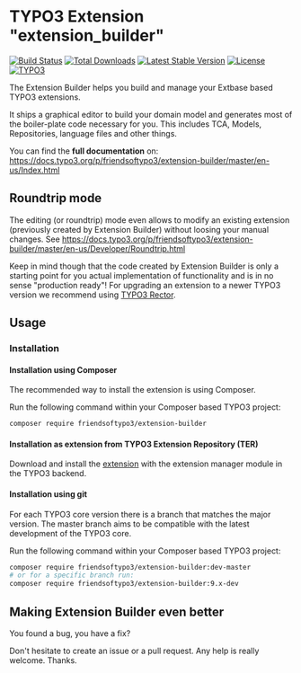 # TYPO3 Extension "extension_builder"

[![Build Status](https://github.com/FriendsOfTYPO3/extension_builder/workflows/tests/badge.svg)](https://github.com/FriendsOfTYPO3/extension_builder/actions)
[![Total Downloads](https://poser.pugx.org/friendsoftypo3/extension-builder/d/total.svg)](https://packagist.org/packages/friendsoftypo3/extension-builder)
[![Latest Stable Version](https://poser.pugx.org/friendsoftypo3/extension-builder/v/stable.svg)](https://packagist.org/packages/friendsoftypo3/extension-builder)
[![License](https://poser.pugx.org/friendsoftypo3/extension-builder/license.svg)](https://packagist.org/packages/friendsoftypo3/extension-builder)
[![TYPO3](https://img.shields.io/badge/TYPO3-10.4-orange.svg)](https://get.typo3.org/version/10)

The Extension Builder helps you build and manage your Extbase based TYPO3 extensions.

It ships a graphical editor to build your domain model and generates most of the boiler-plate code necessary for you.
This includes TCA, Models, Repositories, language files and other things.

You can find the **full documentation** on: https://docs.typo3.org/p/friendsoftypo3/extension-builder/master/en-us/Index.html

## Roundtrip mode

The editing (or roundtrip) mode even allows to modify an existing extension (previously created by Extension Builder)
without loosing your manual changes. See https://docs.typo3.org/p/friendsoftypo3/extension-builder/master/en-us/Developer/Roundtrip.html

Keep in mind though that the code created by Extension Builder is only a starting point for you actual implementation of
functionality and is in no sense "production ready"! For upgrading an extension to a newer TYPO3 version we recommend using
[TYPO3 Rector](https://github.com/sabbelasichon/typo3-rector).

## Usage

### Installation

#### Installation using Composer

The recommended way to install the extension is using Composer.

Run the following command within your Composer based TYPO3 project:

```bash
composer require friendsoftypo3/extension-builder
```

#### Installation as extension from TYPO3 Extension Repository (TER)

Download and install the [extension](https://extensions.typo3.org/extension/extension_builder) with the extension manager module in the TYPO3 backend.

#### Installation using git

For each TYPO3 core version there is a branch that matches the major version.
The master branch aims to be compatible with the latest development of the TYPO3 core.

Run the following command within your Composer based TYPO3 project:

```bash
composer require friendsoftypo3/extension-builder:dev-master
# or for a specific branch run:
composer require friendsoftypo3/extension-builder:9.x-dev
```

## Making Extension Builder even better

You found a bug, you have a fix?

Don't hesitate to create an issue or a pull request. Any help is really welcome. Thanks.
